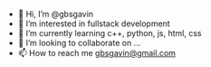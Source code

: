 - 👋 Hi, I’m @gbsgavin
- 👀 I’m interested in fullstack development
- 🌱 I’m currently learning c++, python, js, html, css
- 💞️ I’m looking to collaborate on ...
- 📫 How to reach me gbsgavin@gmail.com

<!---
gbsgavin/gbsgavin is a ✨ special ✨ repository because its `README.md` (this file) appears on your GitHub profile.
You can click the Preview link to take a look at your changes.
--->
